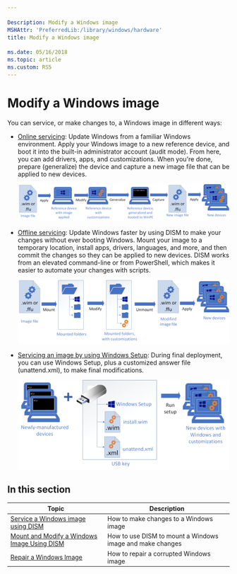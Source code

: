```yaml
---

Description: Modify a Windows image
MSHAttr: 'PreferredLib:/library/windows/hardware'
title: Modify a Windows image

ms.date: 05/16/2018
ms.topic: article
ms.custom: RS5
---
```


# Modify a Windows image

You can service, or make changes to, a Windows image in different ways:

* [Online servicing](audit-mode-overview.md): Update Windows from a familiar Windows environment. Apply your Windows image to a new reference device, and boot it into the built-in administrator account (audit mode). From here, you can add drivers, apps, and customizations. When you're done, prepare (generalize) the device and capture a new image file that can be applied to new devices. 

  ![Modify an image online: Start with an image file (either .wim or .ffu format). Apply it to a reference device. Modify it in Windows. Generalize it to prepare it for capturing. Capture the image into a new image file (either .wim or .ffu format). Apply it to new devices.](images/servicing_audit.png)

* [Offline servicing](mount-and-modify-a-windows-image-using-dism.md): Update Windows faster by using DISM to make your changes without ever booting Windows. Mount your image to a temporary location, install apps, drivers, languages, and more, and then commit the changes so they can be applied to new devices. DISM works from an elevated command-line or from PowerShell, which makes it easier to automate your changes with scripts.

  ![Modify an image offline: Start with an image file (either .wim or .ffu format). Mount the file using DISM. It appears as a group of folders. Modify it using DISM, adding drivers, languages, and more. Use DISM to unmount and commit the changes back to the original image file. Apply it to new devices.](images/servicing_mount.png)

* [Servicing an image by using Windows Setup](windows-setup-automation-overview.md): During final deployment, you can use Windows Setup, plus a customized answer file (unattend.xml), to make final modifications.

  ![Servicing with Setup: Start with a new device with a USB that contains Windows Setup, your Windows image file, and an unattend.xml customization file. Apply it to new devices.](images/servicing_unattend.png)

## In this section

| Topic | Description |
|  --- | ---  |
| [Service a Windows image using DISM](service-a-windows-image-using-dism.md) | How to make changes to a Windows image |
| [Mount and Modify a Windows Image Using DISM](mount-and-modify-a-windows-image-using-dism.md) | How to use DISM to mount a Windows image and make changes |
| [Repair a Windows Image](repair-a-windows-image.md) | How to repair a corrupted Windows image |
